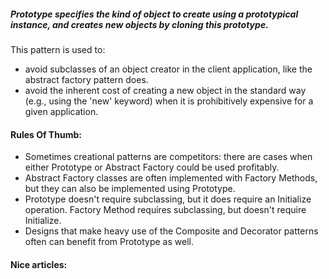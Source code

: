 ##### Prototype specifies the kind of object to create using a prototypical instance, and creates new objects by cloning this prototype.

This pattern is used to:
+ avoid subclasses of an object creator in the client application, like the abstract factory pattern does.
+ avoid the inherent cost of creating a new object in the standard way (e.g., using the 'new' keyword) when it is prohibitively expensive for a given application.

#### Rules Of Thumb:
+ Sometimes creational patterns are competitors: there are cases when either Prototype or Abstract Factory could be used profitably.
+ Abstract Factory classes are often implemented with Factory Methods, but they can also be implemented using Prototype.
+ Prototype doesn't require subclassing, but it does require an Initialize operation. Factory Method requires subclassing, but doesn't require Initialize.
+ Designs that make heavy use of the Composite and Decorator patterns often can benefit from Prototype as well.

#### Nice articles: